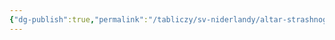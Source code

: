 ```yaml
---
{"dg-publish":true,"permalink":"/tabliczy/sv-niderlandy/altar-strashnogo-suda-v-otkrytom-vide/","dgPassFrontmatter":true}
---
```



